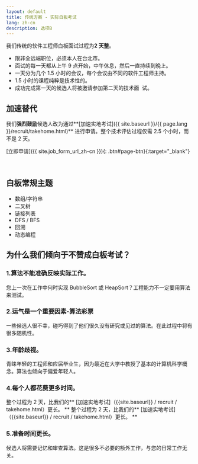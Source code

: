```yaml
---
layout: default
title: 传统方案 - 实际白板考试
lang: zh-cn
description: 选项B
---
```




我们传统的软件工程师白板面试过程为**2 天整**。

- 限非全远端职位，必须本人在台北市。
- 面试的每一天都从上午 9 点开始，中午休息，然后一直持续到晚上。
- 一天分为几个 1.5 小时的会议，每个会议由不同的软件工程师主持。
- 1.5 小时的课程纯粹是技术性的。
- 成功完成第一天的候选人将被邀请参加第二天的技术面 ​​ 试。

## 加速替代

我们**强烈鼓励**候选人改为通过**[加速实地考试]({{ site.baseurl }}/{{ page.lang }}/recruit/takehome.html)** 进行申请。整个技术评估过程仅需 2.5 个小时，而不是 2 天。

[立即申请]({{ site.job_form_url_zh-cn }}){: .btn#page-btn}{:target="\_blank"}

<br>

## 白板常规主题

- 数组/字符串
- 二叉树
- 链接列表
- DFS / BFS
- 回溯
- 动态编程

## 为什么我们倾向于不赞成白板考试？

### 1.算法不能准确反映实际工作。

您上一次在工作中何时实现 BubbleSort 或 HeapSort？工程能力不一定要用算法来测试。

### 2.运气是一个重要因素-算法彩票

一些候选人很不幸，碰巧得到了他们很久没有研究或见过的算法。在此过程中将有很多随机性。

### 3.年龄歧视。

青睐年轻的工程师和应届毕业生，因为最近在大学中教授了基本的计算机科学概念。算法也倾向于偏爱年轻人。

### 4.每个人都花费更多时间。

整个过程为 2 天，比我们的** [加速实地考试]（{{site.baseurl}} / recruit / takehome.html）更长。 **
整个过程为 2 天，比我们的** [加速实地考试]（{{site.baseurl}} / recruit / takehome.html）更长。 **

### 5.准备时间更长。

候选人将需要记忆和审查算法。这是很多不必要的额外工作，与您的日常工作无关。

<br>

